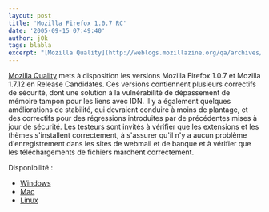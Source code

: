 ```yaml
---
layout: post
title: 'Mozilla Firefox 1.0.7 RC'
date: '2005-09-15 07:49:40'
author: j0k
tags: blabla
excerpt: "[Mozilla Quality](http://weblogs.mozillazine.org/qa/archives/2005/09/107_release_candidate_builds_a.html) mets à disposition les versions Mozilla Firefox 1.0.7 et Mozilla 1.7.12 en Release Candidates.     \nCes versions contiennent plusieurs correctifs de sécurité, dont une solution à la vulnérabilité de dépassement de mémoire tampon pour les liens avec      …"
---
```


[Mozilla Quality](http://weblogs.mozillazine.org/qa/archives/2005/09/107_release_candidate_builds_a.html) mets à disposition les versions Mozilla Firefox 1.0.7 et Mozilla 1.7.12 en Release Candidates.
Ces versions contiennent plusieurs correctifs de sécurité, dont une solution à la vulnérabilité de dépassement de mémoire tampon pour les liens avec IDN.   Il y a également quelques améliorations de stabilité, qui devraient conduire à moins de plantage, et des correctifs pour des régressions introduites par de précédentes mises à jour de sécurité. Les testeurs sont invités à vérifier que les extensions et les thèmes s'installent correctement, à s'assurer qu'il n'y a aucun problème d'enregistrement dans les sites de webmail et de banque et à vérifier que les téléchargements de fichiers marchent correctement.

Disponibilité :
* [Windows](http://ftp.mozilla.org/pub/mozilla.org/firefox/nightly/2005-09-14-11-aviary1.0.1/)
* [Mac](http://ftp.mozilla.org/pub/mozilla.org/firefox/nightly/2005-09-14-10-aviary1.0.1/)
* [Linux](http://ftp.mozilla.org/pub/mozilla.org/firefox/nightly/2005-09-13-21-aviary1.0.1/)
